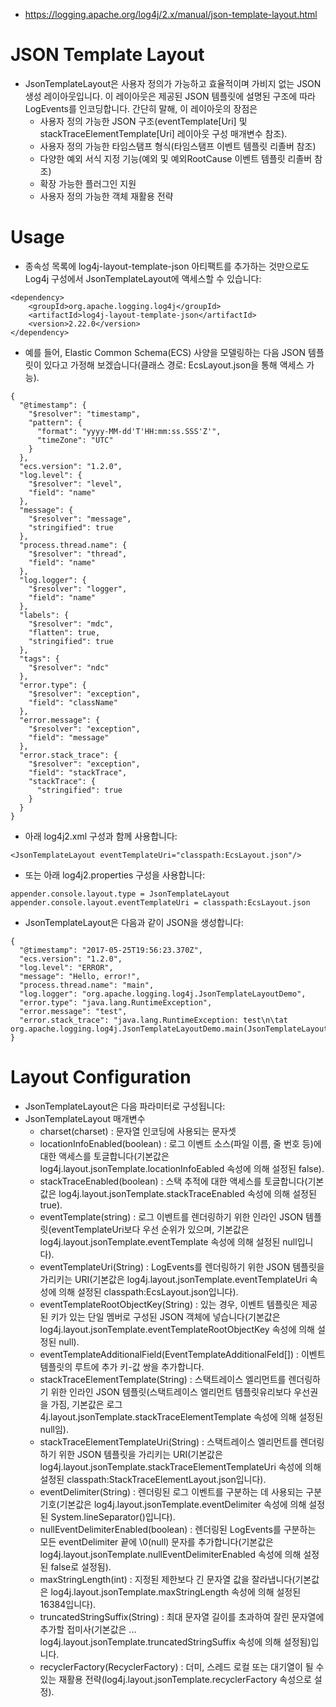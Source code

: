 - https://logging.apache.org/log4j/2.x/manual/json-template-layout.html

# JSON Template Layout
- JsonTemplateLayout은 사용자 정의가 가능하고 효율적이며 가비지 없는 JSON 생성 레이아웃입니다. 이 레이아웃은 제공된 JSON 템플릿에 설명된 구조에 따라 LogEvents를 인코딩합니다. 간단히 말해, 이 레이아웃의 장점은
    - 사용자 정의 가능한 JSON 구조(eventTemplate[Uri] 및 stackTraceElementTemplate[Uri] 레이아웃 구성 매개변수 참조).
    - 사용자 정의 가능한 타임스탬프 형식(타임스탬프 이벤트 템플릿 리졸버 참조)
    - 다양한 예외 서식 지정 기능(예외 및 예외RootCause 이벤트 템플릿 리졸버 참조)
    - 확장 가능한 플러그인 지원
    - 사용자 정의 가능한 객체 재활용 전략

# Usage
- 종속성 목록에 log4j-layout-template-json 아티팩트를 추가하는 것만으로도 Log4j 구성에서 JsonTemplateLayout에 액세스할 수 있습니다:
```
<dependency>
    <groupId>org.apache.logging.log4j</groupId>
    <artifactId>log4j-layout-template-json</artifactId>
    <version>2.22.0</version>
</dependency>
```
- 예를 들어, Elastic Common Schema(ECS) 사양을 모델링하는 다음 JSON 템플릿이 있다고 가정해 보겠습니다(클래스 경로: EcsLayout.json을 통해 액세스 가능).
```
{
  "@timestamp": {
    "$resolver": "timestamp",
    "pattern": {
      "format": "yyyy-MM-dd'T'HH:mm:ss.SSS'Z'",
      "timeZone": "UTC"
    }
  },
  "ecs.version": "1.2.0",
  "log.level": {
    "$resolver": "level",
    "field": "name"
  },
  "message": {
    "$resolver": "message",
    "stringified": true
  },
  "process.thread.name": {
    "$resolver": "thread",
    "field": "name"
  },
  "log.logger": {
    "$resolver": "logger",
    "field": "name"
  },
  "labels": {
    "$resolver": "mdc",
    "flatten": true,
    "stringified": true
  },
  "tags": {
    "$resolver": "ndc"
  },
  "error.type": {
    "$resolver": "exception",
    "field": "className"
  },
  "error.message": {
    "$resolver": "exception",
    "field": "message"
  },
  "error.stack_trace": {
    "$resolver": "exception",
    "field": "stackTrace",
    "stackTrace": {
      "stringified": true
    }
  }
}
```
- 아래 log4j2.xml 구성과 함께 사용합니다:
```
<JsonTemplateLayout eventTemplateUri="classpath:EcsLayout.json"/>
```
- 또는 아래 log4j2.properties 구성을 사용합니다:
```
appender.console.layout.type = JsonTemplateLayout
appender.console.layout.eventTemplateUri = classpath:EcsLayout.json
```
- JsonTemplateLayout은 다음과 같이 JSON을 생성합니다:
```
{
  "@timestamp": "2017-05-25T19:56:23.370Z",
  "ecs.version": "1.2.0",
  "log.level": "ERROR",
  "message": "Hello, error!",
  "process.thread.name": "main",
  "log.logger": "org.apache.logging.log4j.JsonTemplateLayoutDemo",
  "error.type": "java.lang.RuntimeException",
  "error.message": "test",
  "error.stack_trace": "java.lang.RuntimeException: test\n\tat org.apache.logging.log4j.JsonTemplateLayoutDemo.main(JsonTemplateLayoutDemo.java:11)\n"
}
```
# Layout Configuration
- JsonTemplateLayout은 다음 파라미터로 구성됩니다:
- JsonTemplateLayout 매개변수
    - charset(charset) : 문자열 인코딩에 사용되는 문자셋
    - locationInfoEnabled(boolean) : 로그 이벤트 소스(파일 이름, 줄 번호 등)에 대한 액세스를 토글합니다(기본값은 log4j.layout.jsonTemplate.locationInfoEabled 속성에 의해 설정된 false).
    - stackTraceEnabled(boolean) : 스택 추적에 대한 액세스를 토글합니다(기본값은 log4j.layout.jsonTemplate.stackTraceEnabled 속성에 의해 설정된 true).
    - eventTemplate(string) : 로그 이벤트를 렌더링하기 위한 인라인 JSON 템플릿(eventTemplateUri보다 우선 순위가 있으며, 기본값은 log4j.layout.jsonTemplate.eventTemplate 속성에 의해 설정된 null입니다).
    - eventTemplateUri(String) : LogEvents를 렌더링하기 위한 JSON 템플릿을 가리키는 URI(기본값은 log4j.layout.jsonTemplate.eventTemplateUri 속성에 의해 설정된 classpath:EcsLayout.json입니다).
    - eventTemplateRootObjectKey(String) : 있는 경우, 이벤트 템플릿은 제공된 키가 있는 단일 멤버로 구성된 JSON 객체에 넣습니다(기본값은 log4j.layout.jsonTemplate.eventTemplateRootObjectKey 속성에 의해 설정된 null).
    - eventTemplateAdditionalField(EventTemplateAdditionalFeld[]) : 이벤트 템플릿의 루트에 추가 키-값 쌍을 추가합니다.
    - stackTraceElementTemplate(String) : 스택트레이스 엘리먼트를 렌더링하기 위한 인라인 JSON 템플릿(스택트레이스 엘리먼트 템플릿유리보다 우선권을 가짐, 기본값은 로그4j.layout.jsonTemplate.stackTraceElementTemplate 속성에 의해 설정된 null임).
    - stackTraceElementTemplateUri(String) : 스택트레이스 엘리먼트를 렌더링하기 위한 JSON 템플릿을 가리키는 URI(기본값은 log4j.layout.jsonTemplate.stackTraceElementTemplateUri 속성에 의해 설정된 classpath:StackTraceElementLayout.json입니다).
    - eventDelimiter(String) : 렌더링된 로그 이벤트를 구분하는 데 사용되는 구분 기호(기본값은 log4j.layout.jsonTemplate.eventDelimiter 속성에 의해 설정된 System.lineSeparator()입니다).
    - nullEventDelimiterEnabled(boolean) : 렌더링된 LogEvents를 구분하는 모든 eventDelimiter 끝에 \0(null) 문자를 추가합니다(기본값은 log4j.layout.jsonTemplate.nullEventDelimiterEnabled 속성에 의해 설정된 false로 설정됨).
    - maxStringLength(int) : 지정된 제한보다 긴 문자열 값을 잘라냅니다(기본값은 log4j.layout.jsonTemplate.maxStringLength 속성에 의해 설정된 16384입니다).
    - truncatedStringSuffix(String) : 최대 문자열 길이를 초과하여 잘린 문자열에 추가할 접미사(기본값은 ... log4j.layout.jsonTemplate.truncatedStringSuffix 속성에 의해 설정됨)입니다.
    - recyclerFactory(RecyclerFactory) : 더미, 스레드 로컬 또는 대기열이 될 수 있는 재활용 전략(log4j.layout.jsonTemplate.recyclerFactory 속성으로 설정).

